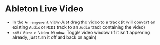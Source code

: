 # Ableton Live Video

- In the `Arrangement` view Just drag the video to a track (it will convert an existing `Audio` or `MIDI` track to an `Audio` track containing the video)
- `⌥⌘V` / `View > Video Window`: Toggle video window (if it isn't appearing already, just turn it off and back on again)
